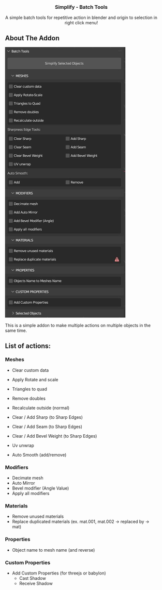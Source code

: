 <!-- PROJECT LOGO -->
<br />
<div align="center">
  <h3 align="center">Simplify - Batch Tools</h3>

  <p align="center">
    A simple batch tools for repetitive action in blender and origin to selection in right click menu!
  </p>
</div>

<!-- ABOUT THE PROJECT -->
## About The Addon

[![Product Name Screen Shot][product-screenshot]](images/capture_00.jpg)

This is a simple addon to make multiple actions on multiple objects in the same time.

## List of actions:

### Meshes
- Clear custom data
- Apply Rotate and scale
- Triangles to quad
- Remove doubles
- Recalculate outside (normal)

- Clear / Add Sharp (to Sharp Edges)
- Clear / Add Seam (to Sharp Edges)
- Clear / Add Bevel Weight (to Sharp Edges)
- Uv unwrap

- Auto Smooth (add/remove)

### Modifiers
- Decimate mesh
- Auto Mirror
- Bevel modifier (Angle Value)
- Apply all modifiers

### Materials
- Remove unused materials
- Replace duplicated materials (ex. mat.001, mat.002 -> replaced by -> mat)

### Properties
- Object name to mesh name (and reverse)

### Custom Properties
- Add Custom Properties (for threejs or babylon)
    - Cast Shadow
    - Receive Shadow

[product-screenshot]: images/capture_00.jpg